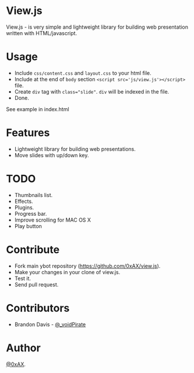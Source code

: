 View.js
=============

View.js - is very simple and lightweight library for building web presentation written with HTML/javascript.

Usage
=============

  * Include `css/content.css` and `layout.css` to your html file.
  * Include at the end of `body` section `<script src='js/view.js'></script>` file.
  * Create `div` tag with `class="slide"`. `div` will be indexed in the file.
  * Done.

See example in index.html

Features
=============

  * Lightweight library for building web presentations.
  * Move slides with up/down key. 

TODO
=============

  * Thumbnails list.
  * Effects.
  * Plugins.
  * Progress bar.
  * Improve scrolling for MAC OS X
  * Play button

Contribute
============

  * Fork main ybot repository (https://github.com/0xAX/view.js).
  * Make your changes in your clone of view.js.
  * Test it.
  * Send pull request.

Contributors
==============

  * Brandon Davis - [@_voidPirate](https://twitter.com/_voidPirate)

Author
=============

[@0xAX](https://twitter.com/0xAX).
